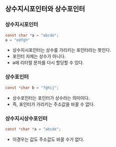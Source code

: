 ## 상수지시포인터와 상수포인터

### 상수지시포인터

```c
const char *a = "abcde";
a = "edfgh" 
```

- 상수지시포인터는 상수를 가리키는 포인터라는 뜻인다.
- 포인터 자체는 상수가 아니다.
- a에 리터럴 문자를 다시 할당할 수 있다.



### 상수포인터

```c
const *char b = "fghij";
```

- 상수포인터는 포인터가 상수라는 의미이다.
- 즉, 포인터가 가리키는 주소값을 바꿀 수 없다.



### 상수지시상수포인터

```c
const *char *a = "abcde";
```

- 이경우는 값도 주소값도 바꿀 수가 없다.